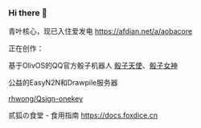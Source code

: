 ### Hi there 👋

青叶核心，现已入住爱发电 https://afdian.net/a/aobacore

正在创作：

基于OlivOS的QQ官方骰子机器人 [骰子天使](https://qun.qq.com/qunpro/robot/qunshare?robot_appid=102072875&robot_uin=3889000778)、[骰子女神](https://qun.qq.com/qunpro/robot/qunshare?robot_appid=102053535&robot_uin=2854213381)

公益的EasyN2N和Drawpile服务器

[rhwong/Qsign-onekey](https://github.com/rhwong/qsign-onekey)

贰狐の食堂 - 食用指南 https://docs.foxdice.cn
